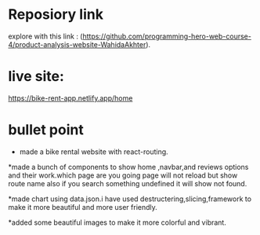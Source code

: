 # Reposiory link

explore with this link : (https://github.com/programming-hero-web-course-4/product-analysis-website-WahidaAkhter).

# live site: 

https://bike-rent-app.netlify.app/home

# bullet point

* made a bike rental website with react-routing.

*made a bunch of components to show home ,navbar,and reviews options and their work.which page are you going page will not reload but show route name also if you search something undefined it will show not found.

*made chart using data.json.i have used destructering,slicing,framework to make it more beautiful and more user friendly.

*added some beautiful images to make it more colorful and vibrant.